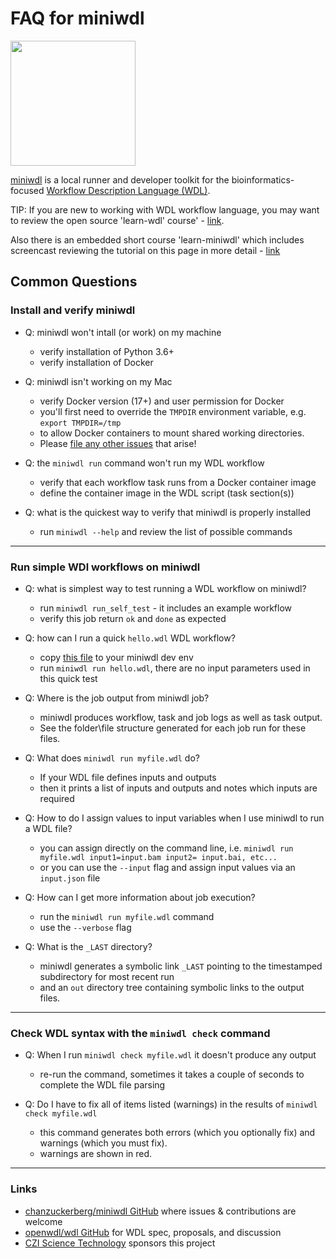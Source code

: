 # FAQ for miniwdl

<img src="https://raw.githubusercontent.com/chanzuckerberg/miniwdl/main/docs/miniwdl-logo.png" width="200"  />

[miniwdl](https://github.com/chanzuckerberg/miniwdl/) is a local runner and developer toolkit for
the bioinformatics-focused [Workflow Description Language (WDL)](http://openwdl.org/). 

TIP: If you are new to working with WDL workflow language, you may want to review the open source 'learn-wdl' course' - [link](https://github.com/openwdl/learn-wdl).   
 
Also there is an embedded short course 'learn-miniwdl' which includes screencast reviewing the tutorial on this page in more detail - [link](https://github.com/openwdl/learn-wdl/tree/master/6_miniwdl_course)

## Common Questions

###  Install and verify miniwdl

- Q: miniwdl won't intall (or work) on my machine
  - verify installation of Python 3.6+ 
  - verify installation of Docker

- Q: miniwdl isn't working on my Mac
  - verify Docker version (17+) and user permission for Docker 
  - you'll first need to override the `TMPDIR` environment variable, e.g. `export TMPDIR=/tmp`
  - to allow Docker containers to mount shared working directories. 
  - Please [file any other issues](https://github.com/chanzuckerberg/miniwdl/issues) that arise!

- Q: the ```miniwdl run``` command won't run my WDL workflow
  - verify that each workflow task runs from a Docker container image
  - define the container image in the WDL script (task section(s))

- Q: what is the quickest way to verify that miniwdl is properly installed
  - run ```miniwdl --help``` and review the list of possible commands

---

### Run simple WDl workflows on miniwdl

- Q: what is simplest way to test running a WDL workflow on miniwdl?
  - run ```miniwdl run_self_test``` - it includes an example workflow
  - verify this job return ```ok``` and ```done``` as expected

- Q: how can I run a quick ```hello.wdl``` WDL workflow?
  - copy [this file](https://github.com/openwdl/learn-wdl/blob/master/6_miniwdl_course/1_hello.wdl) to your miniwdl dev env 
  - run ```miniwdl run hello.wdl```, there are no input parameters used in this quick test

- Q: Where is the job output from miniwdl job?
  - miniwdl produces workflow, task and job logs as well as task output.  
  - See the folder\file structure generated for each job run for these files. 

- Q: What does ```miniwdl run myfile.wdl``` do?
  - If your WDL file defines inputs and outputs
  - then it prints a list of inputs and outputs and notes which inputs are required

- Q: How to do I assign values to input variables when I use miniwdl to run a WDL file?
  - you can assign directly on the command line, i.e. ```miniwdl run myfile.wdl input1=input.bam input2= input.bai, etc...``` 
  - or you can use the ```--input``` flag and assign input values via an ```input.json``` file

- Q: How can I get more information about job execution?
  - run the ```miniwdl run myfile.wdl``` command 
  - use the ```--verbose``` flag

- Q: What is the ```_LAST``` directory?
  - miniwdl generates a symbolic link `_LAST` pointing to the timestamped subdirectory for most recent run
  - and an `out` directory tree containing symbolic links to the output files.

---

### Check WDL syntax with the ```miniwdl check``` command

- Q: When I run ```miniwdl check myfile.wdl``` it doesn't produce any output
  - re-run the command, sometimes it takes a couple of seconds to complete the WDL file parsing

- Q: Do I have to fix all of items listed (warnings) in the results of ```miniwdl check myfile.wdl``` 
  - this command generates both errors (which you optionally fix) and warnings (which you must fix).
  - warnings are shown in red.

---

### Links

* [chanzuckerberg/miniwdl GitHub](https://github.com/chanzuckerberg/miniwdl/) where issues & contributions are welcome
* [openwdl/wdl GitHub](https://github.com/openwdl/wdl) for WDL spec, proposals, and discussion
* [CZI Science Technology](https://chanzuckerberg.com/technology/science/) sponsors this project
